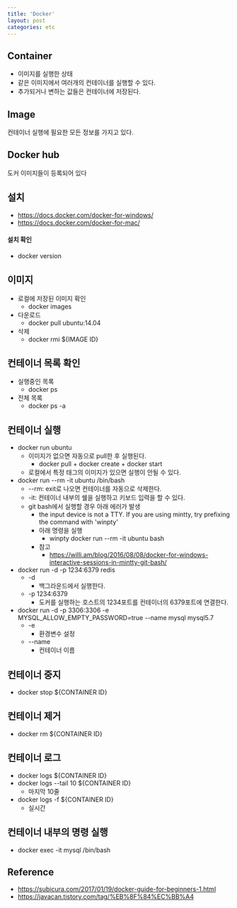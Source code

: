 ```yaml
---
title: 'Docker'
layout: post
categories: etc
---
```


## Container
- 이미지를 실행한 상태
- 같은 이미지에서 여러개의 컨테이너를 실행할 수 있다.
- 추가되거나 변하는 값들은 컨테이너에 저장된다.

## Image
컨테이너 실행에 필요한 모든 정보를 가지고 있다.

## Docker hub
도커 이미지들이 등록되어 있다

## 설치
- <https://docs.docker.com/docker-for-windows/>
- <https://docs.docker.com/docker-for-mac/>

#### 설치 확인
- docker version

## 이미지
- 로컬에 저장된 이미지 확인
    - docker images
- 다운로드
    - docker pull ubuntu:14.04
- 삭제
    - docker rmi ${IMAGE ID}

## 컨테이너 목록 확인
- 실행중인 목록
    - docker ps
- 전체 목록
    - docker ps -a

## 컨테이너 실행
- docker run ubuntu
    - 이미지가 없으면 자동으로 pull한 후 실행된다.
        - docker pull + docker create + docker start
    - 로컬에서 특정 태그의 이미지가 있으면 실행이 안될 수 있다.
- docker run --rm -it ubuntu /bin/bash
    - --rm: exit로 나오면 컨테이너를 자동으로 삭제한다.
    - -it: 컨테이너 내부의 쉘을 실행하고 키보드 입력을 할 수 있다.
    - git bash에서 실행할 경우 아래 에러가 발생
        - the input device is not a TTY.  If you are using mintty, try prefixing the command with 'winpty'
        - 아래 명령을 실행
            - winpty docker run --rm -it ubuntu bash
        - 참고
            - <https://willi.am/blog/2016/08/08/docker-for-windows-interactive-sessions-in-mintty-git-bash/>
- docker run -d -p 1234:6379 redis
    - -d
        - 백그라운드에서 실행한다.
    - -p 1234:6379
        - 도커를 실행하는 호스트의 1234포트를 컨테이너의 6379포트에 연결한다.
- docker run -d -p 3306:3306 -e MYSQL_ALLOW_EMPTY_PASSWORD=true \--name mysql mysql5.7
    - -e
        - 환경변수 설정
    - \--name
        - 컨테이너 이름

## 컨테이너 중지
- docker stop ${CONTAINER ID}

## 컨테이너 제거
- docker rm ${CONTAINER ID}

## 컨테이너 로그
- docker logs ${CONTAINER ID}
- docker logs --tail 10 ${CONTAINER ID}
    - 마지막 10줄
- docker logs -f ${CONTAINER ID}
    - 실시간

## 컨테이너 내부의 명령 실행
- docker exec -it mysql /bin/bash

## Reference
- <https://subicura.com/2017/01/19/docker-guide-for-beginners-1.html>
- <https://javacan.tistory.com/tag/%EB%8F%84%EC%BB%A4>



